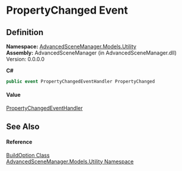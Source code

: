 # PropertyChanged Event




## Definition
**Namespace:** <a href="N_AdvancedSceneManager_Models_Utility.md">AdvancedSceneManager.Models.Utility</a>  
**Assembly:** AdvancedSceneManager (in AdvancedSceneManager.dll) Version: 0.0.0.0

**C#**
``` C#
public event PropertyChangedEventHandler PropertyChanged
```



#### Value
<a href="https://learn.microsoft.com/dotnet/api/system.componentmodel.propertychangedeventhandler" target="_blank" rel="noopener noreferrer">PropertyChangedEventHandler</a>

## See Also


#### Reference
<a href="T_AdvancedSceneManager_Models_Utility_BuildOption.md">BuildOption Class</a>  
<a href="N_AdvancedSceneManager_Models_Utility.md">AdvancedSceneManager.Models.Utility Namespace</a>  
